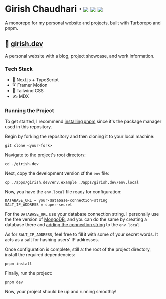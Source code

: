 <div>
  <h1>
    Girish Chaudhari
    &middot;
    <img src="https://img.shields.io/website?style=flat-square&url=https%3A%2F%2Fwww.girish.dev"/>
    <img src="https://img.shields.io/github/deployments/enjidev/girish.dev/production?label=production&style=flat-square"/>
    <img src="https://img.shields.io/github/commit-activity/m/enjidev/girish.dev?style=flat-square"/>
  </h1>
</div>

A monorepo for my personal website and projects, built with Turborepo and pnpm.

## 📘 [girish.dev](https://www.girish.dev)

A personal website with a blog, project showcase, and work information.

<!-- https://user-images.githubusercontent.com/95107212/210668021-fd49431f-85a3-4bd7-bf9e-09639cb38922.mp4 -->

### Tech Stack

- 🚀 Next.js + TypeScript
- ➰ Framer Motion
- 🍃 Tailwind CSS
- ✍ MDX

### Running the Project

To get started, I recommend [installing pnpm](https://pnpm.io/installation) since it's the package manager used in this repository.

Begin by forking the repository and then cloning it to your local machine:

```
git clone <your-fork>
```

Navigate to the project's root directory:

```
cd ./girish.dev
```

Next, copy the development version of the `env` file:

```
cp ./apps/girish.dev/env.example ./apps/girish.dev/env.local
```

Now, you have the `env.local` file ready for configuration:

```
DATABASE_URL = your-database-connection-string
SALT_IP_ADDRESS = super-secret
```

For the `DATABASE_URL` use your database connection string. I personally use the free version of [MongoDB](https://www.mongodb.com/), and you can do the same by creating a database there and [adding the connection string](https://www.mongodb.com/basics/mongodb-connection-string) to the `env.local`.

As for `SALT_IP_ADDRESS`, feel free to fill it with some of your secret words. It acts as a salt for hashing users' IP addresses.

Once configuration is complete, still at the root of the project directory, install the required dependencies:

```
pnpm install
```

Finally, run the project:

```
pnpm dev
```

Now, your project should be up and running smoothly!
